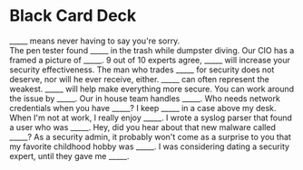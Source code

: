 # Black Card Deck #

_____ means never having to say you're sorry.  
The pen tester found _____ in the trash while dumpster diving.
Our CIO has a framed a picture of _____.
9 out of 10 experts agree, _____ will increase your security effectiveness. 
The man who trades _____ for security does not deserve, nor will he ever receive, either.
_____ can often represent the weakest.
_____ will help make everything more secure.
You can work around the issue by _____.
Our in house team handles _____.
Who needs network credentials when you have _____?
I keep _____ in a case above my desk.
When I'm not at work, I really enjoy _____.
I wrote a syslog parser that found a user who was _____.
Hey, did you hear about that new malware called _____?
As a security admin, it probably won't come as a surprise to you that my favorite childhood hobby was _____.
I was considering dating a security expert, until they gave me _____.
